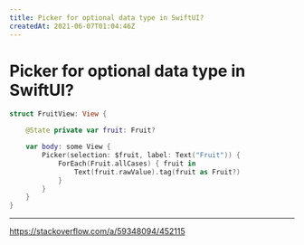 ```yaml
---
title: Picker for optional data type in SwiftUI?
createdAt: 2021-06-07T01:04:46Z
---
```


# Picker for optional data type in SwiftUI?

```swift
struct FruitView: View {

    @State private var fruit: Fruit?

    var body: some View {
        Picker(selection: $fruit, label: Text("Fruit")) {
            ForEach(Fruit.allCases) { fruit in
                Text(fruit.rawValue).tag(fruit as Fruit?)
            }
        }
    }
}
```

---
https://stackoverflow.com/a/59348094/452115